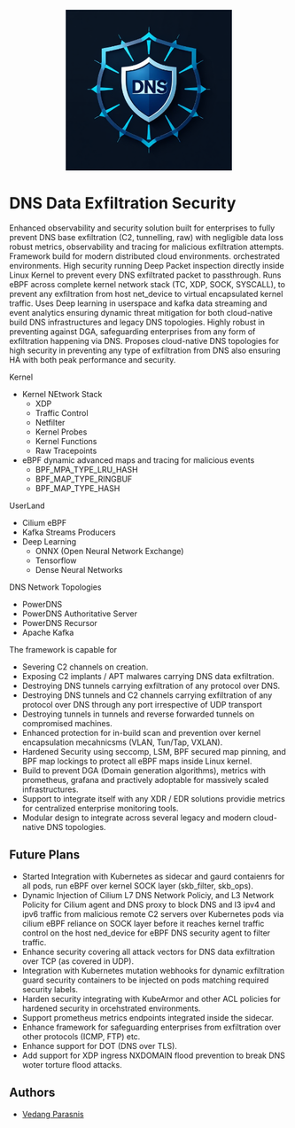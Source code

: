 <p align="center">
  <img src="docs/logo.jpg" width="300" height="290">
</p>


# DNS Data Exfiltration Security 
Enhanced observability and security solution built for enterprises to fully prevent DNS base exfiltration (C2, tunnelling, raw) with negligible data loss robust metrics, observability and tracing for malicious exfiltration attempts. Framework build for modern distributed cloud environments. orchestrated environments. High security running Deep Packet inspection directly inside Linux Kernel to prevent every DNS exfiltrated packet to passthrough. Runs eBPF across complete kernel network stack (TC, XDP, SOCK, SYSCALL), to prevent any exfiltration from host net_device to virtual encapsulated kernel traffic. Uses Deep learning in userspace and kafka data streaming and event analytics ensuring dynamic threat mitigation for both cloud-native build DNS infrastructures and legacy DNS topologies. Highly robust in preventing against DGA, safeguarding enterprises from any form of exfiltration happening via DNS. Proposes cloud-native DNS topologies for high security in preventing any type of exfiltration from DNS also ensuring HA with both peak performance and security.

Kernel 
* Kernel NEtwork Stack
    * XDP
    * Traffic Control 
    * Netfilter
    * Kernel Probes
    * Kernel Functions
    * Raw Tracepoints
* eBPF dynamic advanced maps and tracing for malicious events
    * BPF_MPA_TYPE_LRU_HASH
    * BPF_MAP_TYPE_RINGBUF
    * BPF_MAP_TYPE_HASH 


UserLand
* Cilium eBPF 
* Kafka Streams Producers
* Deep Learning
    * ONNX (Open Neural Network Exchange)
    * Tensorflow
    * Dense Neural Networks



DNS Network Topologies
* PowerDNS
* PowerDNS Authoritative Server
* PowerDNS Recursor 
* Apache Kafka


The framework is capable for 
* Severing C2 channels on creation. 
* Exposing C2 implants / APT malwares carrying DNS data exfiltration.
* Destroying DNS tunnels carrying exfiltration of any protocol over DNS.
* Destroying DNS tunnels and C2 channels carrying exfiltration of any protocol over DNS through any port irrespective of UDP transport
* Destroying tunnels in tunnels and reverse forwarded tunnels on compromised machines.
* Enhanced protection for in-build scan and prevention over kernel encapsulation mecahnicsms (VLAN, Tun/Tap, VXLAN).
* Hardened Security using seccomp, LSM, BPF secured map pinning, and BPF map lockings to protect all eBPF maps inside Linux kernel. 
* Build to prevent DGA (Domain generation algorithms), metrics with prometheus, grafana and practively adoptable for massively scaled infrastructures.
* Support to integrate itself with any XDR / EDR solutions providie metrics for centralized enterprise monitoring tools.
* Modular design to integrate across several legacy and modern cloud-native DNS topologies.


## Future Plans 
* Started Integration with Kubernetes as sidecar and gaurd contaienrs for all pods, run eBPF over kernel SOCK layer (skb_filter, skb_ops).
* Dynamic Injection of Cilium L7 DNS Network Policiy, and L3 Network Policity for Cilium agent and DNS proxy to block DNS and l3 ipv4 and ipv6 traffic from malicious remote C2 servers over Kubernetes pods via cilium eBPF reliance on SOCK layer before it reaches kernel traffic control on the host ned_device for eBPF DNS security agent to filter traffic. 
* Enhance security covering all attack vectors for DNS data exfiltration over TCP (as covered in UDP). 
* Integration with Kubernetes mutation webhooks for dynamic exfiltration guard security containers to be injected on pods matching required security labels.
* Harden security integrating with KubeArmor and other ACL policies for hardened security in orcehstrated environments.
* Support prometheus metrics endpoints integrated inside the sidecar. 
* Enhance framework for safeguarding enterprises from exfiltration over other protocols (ICMP, FTP) etc. 
* Enhance  support for DOT (DNS over TLS). 
* Add support for XDP ingress NXDOMAIN flood prevention to break DNS woter torture flood attacks. 

## Authors
- [Vedang Parasnis](https://github.com/Synarcs/)

